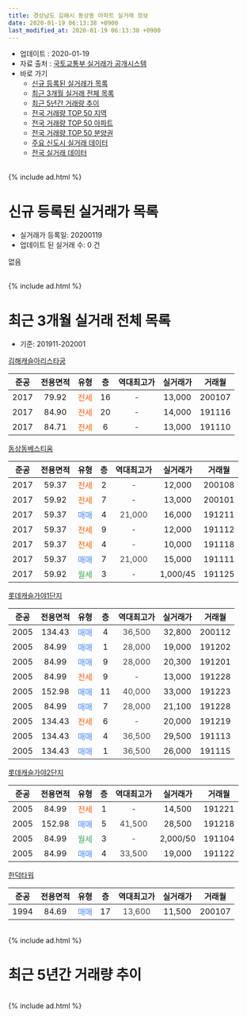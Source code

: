 ```yaml
---
title: 경상남도 김해시 동상동 아파트 실거래 정보
date: 2020-01-19 06:13:38 +0900
last_modified_at: 2020-01-19 06:13:38 +0900
---
```


* 업데이트 : 2020-01-19
* 자료 출처 : [국토교통부 실거래가 공개시스템](http://rt.molit.go.kr)
* 바로 가기
    * [신규 등록된 실거래가 목록](#신규-등록된-실거래가-목록)
    * [최근 3개월 실거래 전체 목록](#최근-3개월-실거래-전체-목록)
    * [최근 5년간 거래량 추이](#최근-5년간-거래량-추이)
    * [전국 거래량 TOP 50 지역](https://apt-info.github.io/apt-trade-info/최근-3개월-전국에서-가장-거래가-많이-발생한-지역)
    * [전국 거래량 TOP 50 아파트](https://apt-info.github.io/apt-trade-info/최근-3개월-전국에서-가장-거래가-많이-발생한-아파트)
    * [전국 거래량 TOP 50 분양권](https://apt-info.github.io/apt-trade-info/최근-3개월-전국에서-가장-거래가-많이-발생한-분양권)
    * [주요 신도시 실거래 데이터](https://apt-info.github.io/apt-trade-info/주요-신도시)
    * [전국 실거래 데이터](https://apt-info.github.io/apt-trade-info/전국)
<br>
{% include ad.html %}
<br>

# 신규 등록된 실거래가 목록
* 실거래가 등록일: 20200119
* 업데이트 된 실거래 수: 0 건

없음

<br>
{% include ad.html %}
<br>

# 최근 3개월 실거래 전체 목록
* 기준: 201911-202001


[김해캐슬아리스타궁](https://search.naver.com/search.naver?query=%EA%B2%BD%EC%83%81%EB%82%A8%EB%8F%84+%EA%B9%80%ED%95%B4%EC%8B%9C+%EB%8F%99%EC%83%81%EB%8F%99+%EA%B9%80%ED%95%B4%EC%BA%90%EC%8A%AC%EC%95%84%EB%A6%AC%EC%8A%A4%ED%83%80%EA%B6%81)

|준공|전용면적|유형|층|역대최고가|실거래가|거래월|
|:---:|:---:|:---:|:---:|:---:|:---:|:---:|
|2017|79.92|<span style="color:#ff5a00">전세</span>|16|<span style="color:#444444">-</span>|13,000|200107|
|2017|84.90|<span style="color:#ff5a00">전세</span>|20|<span style="color:#444444">-</span>|14,000|191116|
|2017|84.71|<span style="color:#ff5a00">전세</span>|6|<span style="color:#444444">-</span>|13,000|191110|

[동상동베스티움](https://search.naver.com/search.naver?query=%EA%B2%BD%EC%83%81%EB%82%A8%EB%8F%84+%EA%B9%80%ED%95%B4%EC%8B%9C+%EB%8F%99%EC%83%81%EB%8F%99+%EB%8F%99%EC%83%81%EB%8F%99%EB%B2%A0%EC%8A%A4%ED%8B%B0%EC%9B%80)

|준공|전용면적|유형|층|역대최고가|실거래가|거래월|
|:---:|:---:|:---:|:---:|:---:|:---:|:---:|
|2017|59.37|<span style="color:#ff5a00">전세</span>|2|<span style="color:#444444">-</span>|12,000|200108|
|2017|59.92|<span style="color:#ff5a00">전세</span>|7|<span style="color:#444444">-</span>|13,000|200101|
|2017|59.37|<span style="color:#4285f3">매매</span>|4|<span style="color:#444444">21,000</span>|16,000|191211|
|2017|59.37|<span style="color:#ff5a00">전세</span>|9|<span style="color:#444444">-</span>|12,000|191112|
|2017|59.37|<span style="color:#ff5a00">전세</span>|4|<span style="color:#444444">-</span>|10,000|191118|
|2017|59.37|<span style="color:#4285f3">매매</span>|7|<span style="color:#444444">21,000</span>|15,000|191111|
|2017|59.92|<span style="color:#34a853">월세</span>|3|<span style="color:#444444">-</span>|1,000/45|191125|

[롯데캐슬가야1단지](https://search.naver.com/search.naver?query=%EA%B2%BD%EC%83%81%EB%82%A8%EB%8F%84+%EA%B9%80%ED%95%B4%EC%8B%9C+%EB%8F%99%EC%83%81%EB%8F%99+%EB%A1%AF%EB%8D%B0%EC%BA%90%EC%8A%AC%EA%B0%80%EC%95%BC1%EB%8B%A8%EC%A7%80)

|준공|전용면적|유형|층|역대최고가|실거래가|거래월|
|:---:|:---:|:---:|:---:|:---:|:---:|:---:|
|2005|134.43|<span style="color:#4285f3">매매</span>|4|<span style="color:#444444">36,500</span>|32,800|200112|
|2005|84.99|<span style="color:#4285f3">매매</span>|1|<span style="color:#444444">28,000</span>|19,000|191202|
|2005|84.99|<span style="color:#4285f3">매매</span>|9|<span style="color:#444444">28,000</span>|20,300|191201|
|2005|84.99|<span style="color:#ff5a00">전세</span>|9|<span style="color:#444444">-</span>|13,000|191228|
|2005|152.98|<span style="color:#4285f3">매매</span>|11|<span style="color:#444444">40,000</span>|33,000|191223|
|2005|84.99|<span style="color:#4285f3">매매</span>|7|<span style="color:#444444">28,000</span>|21,100|191228|
|2005|134.43|<span style="color:#ff5a00">전세</span>|6|<span style="color:#444444">-</span>|20,000|191219|
|2005|134.43|<span style="color:#4285f3">매매</span>|4|<span style="color:#444444">36,500</span>|29,500|191113|
|2005|134.43|<span style="color:#4285f3">매매</span>|1|<span style="color:#444444">36,500</span>|26,000|191115|

[롯데캐슬가야2단지](https://search.naver.com/search.naver?query=%EA%B2%BD%EC%83%81%EB%82%A8%EB%8F%84+%EA%B9%80%ED%95%B4%EC%8B%9C+%EB%8F%99%EC%83%81%EB%8F%99+%EB%A1%AF%EB%8D%B0%EC%BA%90%EC%8A%AC%EA%B0%80%EC%95%BC2%EB%8B%A8%EC%A7%80)

|준공|전용면적|유형|층|역대최고가|실거래가|거래월|
|:---:|:---:|:---:|:---:|:---:|:---:|:---:|
|2005|84.99|<span style="color:#ff5a00">전세</span>|1|<span style="color:#444444">-</span>|14,500|191221|
|2005|152.98|<span style="color:#4285f3">매매</span>|5|<span style="color:#444444">41,500</span>|28,500|191218|
|2005|84.99|<span style="color:#34a853">월세</span>|3|<span style="color:#444444">-</span>|2,000/50|191104|
|2005|84.99|<span style="color:#4285f3">매매</span>|4|<span style="color:#444444">33,500</span>|19,000|191122|

[한덕타워](https://search.naver.com/search.naver?query=%EA%B2%BD%EC%83%81%EB%82%A8%EB%8F%84+%EA%B9%80%ED%95%B4%EC%8B%9C+%EB%8F%99%EC%83%81%EB%8F%99+%ED%95%9C%EB%8D%95%ED%83%80%EC%9B%8C)

|준공|전용면적|유형|층|역대최고가|실거래가|거래월|
|:---:|:---:|:---:|:---:|:---:|:---:|:---:|
|1994|84.69|<span style="color:#4285f3">매매</span>|17|<span style="color:#444444">13,600</span>|11,500|200107|


<br>
{% include ad.html %}
<br>

# 최근 5년간 거래량 추이


<div style="width:100%;">
    <canvas id="deal_progress" height="200"></canvas>
</div>

<script>
new Chart(document.getElementById("deal_progress"), {
    type: 'line',
    data: {
        labels: ['201501','201502','201503','201504','201505','201506','201507','201508','201509','201510','201511','201512','201601','201602','201603','201604','201605','201606','201607','201608','201609','201610','201611','201612','201701','201702','201703','201704','201705','201706','201707','201708','201709','201710','201711','201712','201801','201802','201803','201804','201805','201806','201807','201808','201809','201810','201811','201812','201901','201902','201903','201904','201905','201906','201907','201908','201909','201910','201911','201912','202001'],
        datasets: [{
            label: '매매',
            pointRadius: 1,
            data: [9, 14, 16, 16, 16, 9, 10, 3, 8, 9, 9, 3, 9, 7, 3, 4, 3, 6, 10, 9, 4, 8, 13, 10, 12, 7, 3, 2, 3, 6, 20, 15, 17, 8, 6, 3, 15, 9, 8, 4, 4, 2, 5, 3, 0, 7, 2, 4, 5, 3, 0, 0, 10, 8, 3, 9, 9, 10, 4, 6, 2],
            borderColor: "rgba(255, 201, 14, 1)",
            backgroundColor: "rgba(255, 201, 14, 0.5)",
            fill: false,
            lineTension: 0
        },{
            label: '전월세',
            pointRadius: 1,
            data: [2, 1, 2, 4, 1, 0, 0, 3, 3, 0, 4, 3, 1, 2, 2, 2, 0, 6, 1, 1, 1, 4, 2, 2, 10, 6, 7, 2, 3, 18, 7, 17, 9, 4, 1, 11, 14, 10, 9, 8, 4, 2, 4, 3, 0, 4, 3, 3, 6, 4, 3, 6, 6, 5, 2, 5, 3, 8, 6, 3, 3],
            borderColor: "rgba(0, 141, 185, 1)",
            backgroundColor: "rgba(0, 141, 185, 0.5)",
            fill: false,
            lineTension: 0
        }
        ]
    },
    options: {
        responsive: true,
        title: {
            display: false
        },
        tooltips: {
            mode: 'index',
            intersect: false
        },
        hover: {
            mode: 'nearest',
            intersect: true
        },
        scales: {
            xAxes: [{
                display: true,
                scaleLabel: {
                    display: true,
                    labelString: '년/월'
                }
            }],
            yAxes: [{
                display: true,
                ticks: {
                    suggestedMin: 0,
                },
                scaleLabel: {
                    display: true,
                    labelString: '실거래 수'
                }
            }]
        }
    }
});

</script>


<br>
{% include ad.html %}
<br>

